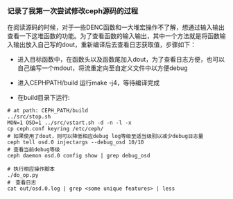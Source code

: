 ### 记录了我第一次尝试修改ceph源码的过程

在阅读源码的时候，对于一些DENC函数和一大堆宏操作不了解，想通过输入输出查看一下这堆函数的功能。为了查看函数的输入输出，其中一个方法就是将函数输入输出放入自己写的dout，重新编译后去查看日志获取值，步骤如下：

* 进入目标函数中，在函数头以及函数尾加入dout，为了查看日志方便，也可以自己编写一个mdout，将流重定向至自定义文件中以方便debug
* 进入CEPHPATH/build 运行make -j4，等待编译完成

* 在build目录下运行:

```
# at path: CEPH_PATH/build
../src/stop.sh
MON=1 OSD=1 ../src/vstart.sh -d -n -l -x
cp ceph.conf keyring /etc/ceph/
# 如果使用了dout，则可以降低相应debug log等级至适当级别以减少debug日志量
ceph tell osd.0 injectargs --debug_osd 10/10
# 查看当前debug等级
ceph daemon osd.0 config show | grep debug_osd

# 执行相应操作脚本
./do_op.py
#　查看日志
cat out/osd.0.log | grep <some unique features> | less
```



